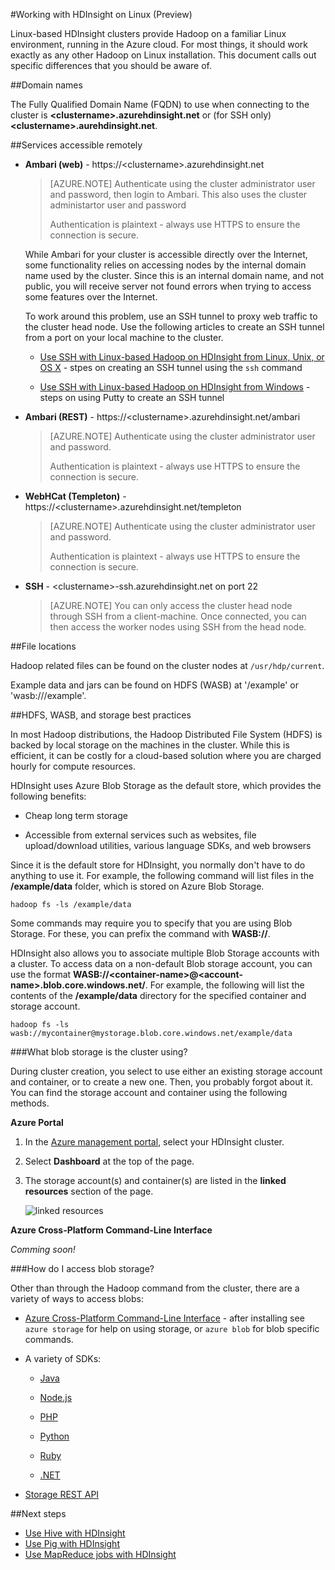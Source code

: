 <properties
   pageTitle="What you need to know about Hadoop on Linux-based HDInsight | Azure"
   description="Linux-based HDInsight clusters provide Hadoop on a familiar Linux environment, running in the Azure cloud."
   services="hdinsight"
   documentationCenter=""
   authors="Blackmist"
   manager="paulettm"
   editor="cgronlun"/>

<tags
   ms.service="hdinsight"
   ms.devlang=""
   ms.topic="article"
   ms.tgt_pltfrm="na"
   ms.workload="big-data"
   ms.date="02/18/2015"
   ms.author="larryfr"/>

#Working with HDInsight on Linux (Preview)

Linux-based HDInsight clusters provide Hadoop on a familiar Linux environment, running in the Azure cloud. For most things, it should work exactly as any other Hadoop on Linux installation. This document calls out specific differences that you should be aware of.

##Domain names

The Fully Qualified Domain Name (FQDN) to use when connecting to the cluster is **&lt;clustername>.azurehdinsight.net** or (for SSH only) **&lt;clustername>.aurehdinsight.net**.

##Services accessible remotely

* **Ambari (web)** - https://&lt;clustername>.azurehdinsight.net

	> [AZURE.NOTE] Authenticate using the cluster administrator user and password, then login to Ambari. This also uses the cluster administartor user and password
	> 
	> Authentication is plaintext - always use HTTPS to ensure the connection is secure.

	While Ambari for your cluster is accessible directly over the Internet, some functionality relies on accessing nodes by the internal domain name used by the cluster. Since this is an internal domain name, and not public, you will receive server not found errors when trying to access some features over the Internet.

	To work around this problem, use an SSH tunnel to proxy web traffic to the cluster head node. Use the following articles to create an SSH tunnel from a port on your local machine to the cluster.

	* <a href="../hdinsight-hadoop-linux-use-ssh-unix/#tunnel" target="_blank">Use SSH with Linux-based Hadoop on HDInsight from Linux, Unix, or OS X</a> - stpes on creating an SSH tunnel using the `ssh` command

	* <a href="../hdinsight-hadoop-linux-use-ssh-windows/#tunnel" target="_blank">Use SSH with Linux-based Hadoop on HDInsight from Windows</a> - steps on using Putty to create an SSH tunnel

* **Ambari (REST)** - https://&lt;clustername>.azurehdinsight.net/ambari

	> [AZURE.NOTE] Authenticate using the cluster administrator user and password.
	> 
	> Authentication is plaintext - always use HTTPS to ensure the connection is secure.

* **WebHCat (Templeton)** - https://&lt;clustername>.azurehdinsight.net/templeton

	> [AZURE.NOTE] Authenticate using the cluster administrator user and password.
	> 
	> Authentication is plaintext - always use HTTPS to ensure the connection is secure.

* **SSH** - &lt;clustername>-ssh.azurehdinsight.net on port 22

	> [AZURE.NOTE] You can only access the cluster head node through SSH from a client-machine. Once connected, you can then access the worker nodes using SSH from the head node.

##File locations

Hadoop related files can be found on the cluster nodes at `/usr/hdp/current`.

Example data and jars can be found on HDFS (WASB) at '/example' or 'wasb:///example'.

##HDFS, WASB, and storage best practices

In most Hadoop distributions, the Hadoop Distributed File System (HDFS) is backed by local storage on the machines in the cluster. While this is efficient, it can be costly for a cloud-based solution where you are charged hourly for compute resources.

HDInsight uses Azure Blob Storage as the default store, which provides the following benefits:

* Cheap long term storage

* Accessible from external services such as websites, file upload/download utilities, various language SDKs, and web browsers

Since it is the default store for HDInsight, you normally don't have to do anything to use it. For example, the following command will list files in the **/example/data** folder, which is stored on Azure Blob Storage.

	hadoop fs -ls /example/data

Some commands may require you to specify that you are using Blob Storage. For these, you can prefix the command with **WASB://**.

HDInsight also allows you to associate multiple Blob Storage accounts with a cluster. To access data on a non-default Blob storage account, you can use the format **WASB://&lt;container-name>@&lt;account-name>.blob.core.windows.net/**. For example, the following will list the contents of the **/example/data** directory for the specified container and storage account.

	hadoop fs -ls wasb://mycontainer@mystorage.blob.core.windows.net/example/data

###What blob storage is the cluster using?

During cluster creation, you select to use either an existing storage account and container, or to create a new one. Then, you probably forgot about it. You can find the storage account and container using the following methods.

**Azure Portal**

1. In the <a href="https://manage.windowsazure.com/" target="_blank">Azure management portal</a>, select your HDInsight cluster.

2. Select **Dashboard** at the top of the page.

3. The storage account(s) and container(s) are listed in the **linked resources** section of the page.

	![linked resources](./media/hdinsight-hadoop-linux-information/storageportal.png)

**Azure Cross-Platform Command-Line Interface**

*Comming soon!*

###How do I access blob storage?

Other than through the Hadoop command from the cluster, there are a variety of ways to access blobs:

* <a href="http://azure.microsoft.com/documentation/articles/xplat-cli/" target="_blank">Azure Cross-Platform Command-Line Interface</a> - after installing see `azure storage` for help on using storage, or `azure blob` for blob specific commands.

* A variety of SDKs:

	* <a href="https://github.com/Azure/azure-sdk-for-java" target="_blank">Java</a>

	* <a href="https://github.com/Azure/azure-sdk-for-node" target="_blank">Node.js</a>

	* <a href="https://github.com/Azure/azure-sdk-for-php" target="_blank">PHP</a>

	* <a href="https://github.com/Azure/azure-sdk-for-python" target="_blank">Python</a>

	* <a href="https://github.com/Azure/azure-sdk-for-ruby" target="_blank">Ruby</a>

	* <a href="https://github.com/Azure/azure-sdk-for-net" target="_blank">.NET</a>

* <a href="https://msdn.microsoft.com/library/azure/dd135733.aspx" target="_blank">Storage REST API</a>


##Next steps

* [Use Hive with HDInsight](hdinsight-use-hive.md)
* [Use Pig with HDInsight](hdinsight-use-pig.md)
* [Use MapReduce jobs with HDInsight](hdinsight-use-mapreduce.md)

